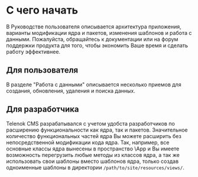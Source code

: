 # С чего начать

В Руководстве пользователя описывается архитектура приложения, варианты 
модификации ядра и пакетов, изменения шаблонов и работа с данными. Пожалуйста, 
обращайтесь к документации или на форум поддержки продукта для того, чтобы 
экономить Ваше время и сделать работу эффективнее.

## Для пользователя

В разделе "Работа с данными" описывается несколько приемов для создания, обновления,
удаления и поиска данных.

## Для разработчика

Telenok CMS разрабатывался с учетом удобста разработчиков по расширению функциональности 
как ядра, так и пакетов. Значительное количество функциональных частей ядра Вы можете расширить без 
непосредственной модификации кода ядра. Так, например, все основные классы ядра вынесены в пространство
\App и Вы имеете возможность перегрузить любые методы из классов ядра, 
а так же использовать свои шаблоны вместо шаблонов ядра, только создав одноименные шаблоны в директории
`/path/to/site/resources/views/`. 
